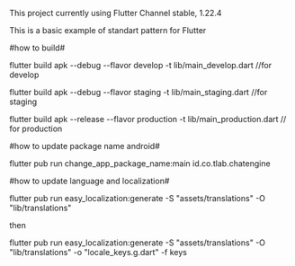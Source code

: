 This project currently using Flutter Channel stable, 1.22.4

This is a basic example of standart pattern for Flutter

#how to build#

flutter build apk --debug --flavor develop -t lib/main_develop.dart //for develop

flutter build apk --debug --flavor staging -t lib/main_staging.dart //for staging

flutter build apk --release --flavor production -t lib/main_production.dart // for production


#how to update package name android#

flutter pub run change_app_package_name:main id.co.tlab.chatengine


#how to update language and localization#

flutter pub run easy_localization:generate -S "assets/translations" -O "lib/translations"

then

flutter pub run easy_localization:generate -S "assets/translations" -O "lib/translations" -o "locale_keys.g.dart" -f keys


